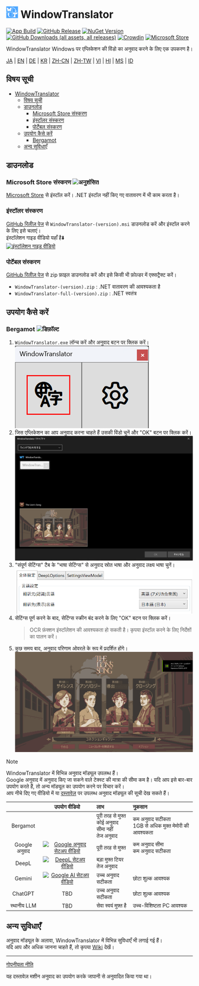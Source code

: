 # <img src="images/wt.png" width="32" > WindowTranslator

[![App Build](https://github.com/Freeesia/WindowTranslator/actions/workflows/dotnet-desktop.yml/badge.svg)](https://github.com/Freeesia/WindowTranslator/actions/workflows/dotnet-desktop.yml)
[![GitHub Release](https://img.shields.io/github/v/release/Freeesia/WindowTranslator)](https://github.com/Freeesia/WindowTranslator/releases/latest)
[![NuGet Version](https://img.shields.io/nuget/v/WindowTranslator.Abstractions)](https://www.nuget.org/packages/WindowTranslator.Abstractions)
[![GitHub Downloads (all assets, all releases)](https://img.shields.io/github/downloads/Freeesia/WindowTranslator/total)](https://github.com/Freeesia/WindowTranslator/releases/latest)
[![Crowdin](https://badges.crowdin.net/windowtranslator/localized.svg)](https://crowdin.com/project/windowtranslator)
[![Microsoft Store](https://get.microsoft.com/images/en-us%20dark.svg)](https://apps.microsoft.com/detail/9pjd2fdzqxm3?referrer=appbadge&mode=direct)

WindowTranslator Windows पर एप्लिकेशन की विंडो का अनुवाद करने के लिए एक उपकरण है।

[JA](README.md) | [EN](./README.en.md) | [DE](./README.de.md) | [KR](./README.kr.md) | [ZH-CN](./README.zh-cn.md) | [ZH-TW](./README.zh-tw.md) | [VI](./README.vi.md) | [HI](./README.hi.md) | [MS](./README.ms.md) | [ID](./README.id.md)

## विषय सूची
- [ WindowTranslator](#-windowtranslator)
  - [विषय सूची](#विषय-सूची)
  - [डाउनलोड](#डाउनलोड)
    - [Microsoft Store संस्करण ](#microsoft-store-संस्करण-)
    - [इंस्टॉलर संस्करण](#इंस्टॉलर-संस्करण)
    - [पोर्टेबल संस्करण](#पोर्टेबल-संस्करण)
  - [उपयोग कैसे करें](#उपयोग-कैसे-करें)
    - [Bergamot ](#bergamot-)
  - [अन्य सुविधाएँ](#अन्य-सुविधाएँ)

## डाउनलोड
### Microsoft Store संस्करण ![अनुशंसित](https://img.shields.io/badge/अनुशंसित-brightgreen)

[Microsoft Store](https://apps.microsoft.com/detail/9pjd2fdzqxm3?referrer=appbadge&mode=direct) से इंस्टॉल करें।
.NET इंस्टॉल नहीं किए गए वातावरण में भी काम करता है।

### इंस्टॉलर संस्करण

[GitHub रिलीज़ पेज](https://github.com/Freeesia/WindowTranslator/releases/latest) से `WindowTranslator-(version).msi` डाउनलोड करें और इंस्टॉल करने के लिए इसे चलाएं।  
इंस्टॉलेशन गाइड वीडियो यहाँ है⬇️  
[![इंस्टॉलेशन गाइड वीडियो](https://github.com/user-attachments/assets/b5babc02-715b-43bc-ba97-f23078ffd39b)](https://youtu.be/wvcbCLA9chQ?t=7)

### पोर्टेबल संस्करण

[GitHub रिलीज़ पेज](https://github.com/Freeesia/WindowTranslator/releases/latest) से zip फ़ाइल डाउनलोड करें और इसे किसी भी फ़ोल्डर में एक्सट्रैक्ट करें।  
- `WindowTranslator-(version).zip` : .NET वातावरण की आवश्यकता है  
- `WindowTranslator-full-(version).zip` : .NET स्वतंत्र

## उपयोग कैसे करें

### Bergamot ![डिफ़ॉल्ट](https://img.shields.io/badge/डिफ़ॉल्ट-brightgreen)

1. `WindowTranslator.exe` लॉन्च करें और अनुवाद बटन पर क्लिक करें।  
   ![अनुवाद बटन](images/translate.png)
2. जिस एप्लिकेशन का आप अनुवाद करना चाहते हैं उसकी विंडो चुनें और "OK" बटन पर क्लिक करें।  
   ![विंडो चयन](images/select.png)
3. "संपूर्ण सेटिंग्स" टैब के "भाषा सेटिंग्स" से अनुवाद स्रोत भाषा और अनुवाद लक्ष्य भाषा चुनें।  
   ![भाषा सेटिंग्स](images/language.png)
4. सेटिंग्स पूर्ण करने के बाद, सेटिंग्स स्क्रीन बंद करने के लिए "OK" बटन पर क्लिक करें।  
   > OCR फ़ंक्शन इंस्टॉलेशन की आवश्यकता हो सकती है।
   > कृपया इंस्टॉल करने के लिए निर्देशों का पालन करें।
5. कुछ समय बाद, अनुवाद परिणाम ओवरले के रूप में प्रदर्शित होंगे।  
   ![अनुवाद परिणाम](images/result.png)

> [!NOTE]
> WindowTranslator में विभिन्न अनुवाद मॉड्यूल उपलब्ध हैं।  
> Google अनुवाद में अनुवाद किए जा सकने वाले टेक्स्ट की मात्रा की सीमा कम है। यदि आप इसे बार-बार उपयोग करते हैं, तो अन्य मॉड्यूल का उपयोग करने पर विचार करें।  
> आप नीचे दिए गए वीडियो में या [दस्तावेज़](https://wt.studiofreesia.com/TranslateModule.hi) पर उपलब्ध अनुवाद मॉड्यूल की सूची देख सकते हैं।
> 
> |                |                                                           उपयोग वीडियो                                                            | लाभ                    | नुकसान                        |
> | :------------: | :-----------------------------------------------------------------------------------------------------------------------------------: | :---------------------------- | :----------------------------------- |
> |   Bergamot     | | पूरी तरह से मुफ्त<br/>कोई अनुवाद सीमा नहीं<br/>तेज अनुवाद | कम अनुवाद सटीकता<br/>1GB से अधिक मुक्त मेमोरी की आवश्यकता |
> |   Google अनुवाद   | [![Google अनुवाद सेटअप वीडियो](https://github.com/user-attachments/assets/bbf45370-0387-47e1-b690-3183f37e06d2)](https://youtu.be/83A8T890N5M)  | पूरी तरह से मुफ्त | कम अनुवाद सीमा<br/>कम अनुवाद सटीकता |
> |     DeepL      |   [![DeepL सेटअप वीडियो](https://github.com/user-attachments/assets/4abd512f-cff9-45a8-852b-722641458f0b)](https://youtu.be/D7Yb6rIVPI0)   | बड़ा मुफ्त टियर<br/>तेज अनुवाद | |
> |     Gemini     | [![Google AI सेटअप वीडियो](https://github.com/user-attachments/assets/9d3a91ab-f1aa-4079-be68-622212ab1b68)](https://youtu.be/Oht0z03M91I) | उच्च अनुवाद सटीकता | छोटा शुल्क आवश्यक |
> |    ChatGPT     | TBD | उच्च अनुवाद सटीकता | छोटा शुल्क आवश्यक |
> | स्थानीय LLM | TBD | सेवा स्वयं मुफ्त है | उच्च-विशिष्टता PC आवश्यक |

## अन्य सुविधाएँ

अनुवाद मॉड्यूल के अलावा, WindowTranslator में विभिन्न सुविधाएँ भी लगाई गई हैं।  
यदि आप और अधिक जानना चाहते हैं, तो कृपया [Wiki](https://github.com/Freeesia/WindowTranslator/wiki) देखें।

---
[गोपनीयता नीति](PrivacyPolicy.md)

यह दस्तावेज़ मशीन अनुवाद का उपयोग करके जापानी से अनुवादित किया गया था।
